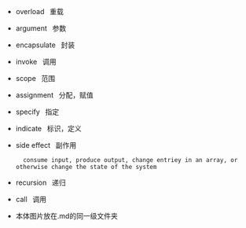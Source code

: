 * overload  &ensp;重载<br>
* argument  &ensp;参数<br>
* encapsulate &ensp;封装<br>
* invoke  &ensp;调用<br>
* scope &ensp;范围<br>
* assignment &ensp;分配，赋值<br>
* specify &ensp;指定<br>
* indicate &ensp;标识，定义<br>
* side effect &ensp;副作用<br>

		consume input, produce output, change entriey in an array, or otherwise change the state of the system

* recursion &ensp;递归<br>
* call &ensp;调用<br>
* 本体图片放在.md的同一级文件夹
